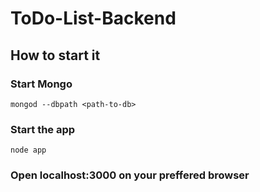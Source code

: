 # ToDo-List-Backend

## How to start it

### Start Mongo 

`mongod --dbpath <path-to-db>`

### Start the app

`node app`

### Open localhost:3000 on your preffered browser
